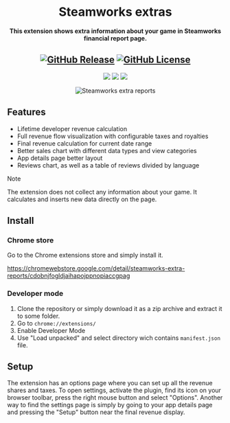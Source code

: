 <div align="center">

# Steamworks extras

**This extension shows extra information about your game in Steamworks financial report page.**

[![GitHub Release][github_release_badge]][github_release_link]
[![GitHub License][github_license_badge]][github_license_link]
--
[![][chrome_ext_badge]][chrome_ext_link]
[![][chrome_store_rating_badge]][chrome_ext_link]
[![][chrome_store_users_badge]][chrome_ext_link]

![Steamworks extra reports](assets/AppDetailsScreenshot.jpg)
</div>

## Features

- Lifetime developer revenue calculation
- Full revenue flow visualization with configurable taxes and royalties
- Final revenue calculation for current date range
- Better sales chart with different data types and view categories
- App details page better layout
- Reviews chart, as well as a table of reviews divided by language

> [!NOTE]
> The extension does not collect any information about your game. It calculates and inserts new data directly on the page.

## Install

### Chrome store
Go to the Chrome extensions store and simply install it.

https://chromewebstore.google.com/detail/steamworks-extra-reports/cdobnjfogldjaihapojppnopiaccgpag

### Developer mode

1. Clone the repository or simply download it as a zip archive and extract it to some folder.
2. Go to `chrome://extensions/`
3. Enable Developer Mode
4. Use "Load unpacked" and select directory wich contains `manifest.json` file.

## Setup

The extension has an options page where you can set up all the revenue shares and taxes. To open settings, activate the plugin, find its icon on your browser toolbar, press the right mouse button and select "Options". Another way to find the settings page is simply by going to your app details page and pressing the "Setup" button near the final revenue display.

<!-- Links for readme -->

[github_license_badge]: https://img.shields.io/github/license/Flakky/steamworks-dev-chrome-ext
[github_license_link]: https://github.com/Flakky/steamworks-dev-chrome-ext/blob/main/LICENSE

[github_release_badge]: https://img.shields.io/github/v/release/Flakky/steamworks-dev-chrome-ext
[github_release_link]: https://github.com/Flakky/steamworks-dev-chrome-ext/releases

[chrome_ext_badge]: https://img.shields.io/badge/Chrome_Extension-test
[chrome_ext_link]: https://chromewebstore.google.com/detail/steamworks-extra-reports/cdobnjfogldjaihapojppnopiaccgpag

[chrome_store_rating_badge]: https://img.shields.io/chrome-web-store/rating/cdobnjfogldjaihapojppnopiaccgpag
[chrome_store_users_badge]: https://img.shields.io/chrome-web-store/users/cdobnjfogldjaihapojppnopiaccgpag

